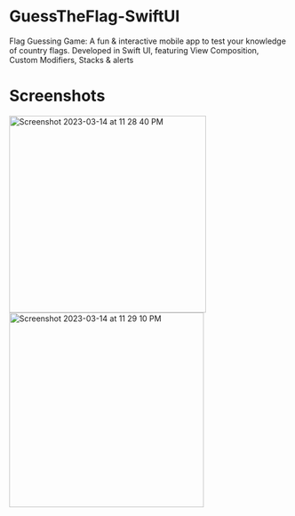 # GuessTheFlag-SwiftUI
Flag Guessing Game: A fun &amp; interactive mobile app to test your knowledge of country flags. Developed in Swift UI, featuring View Composition, Custom Modifiers, Stacks &amp; alerts

# Screenshots
<img width="354" alt="Screenshot 2023-03-14 at 11 28 40 PM" src="https://user-images.githubusercontent.com/100095957/225198885-414d0c54-4cfd-4783-a882-44f441755db1.png"><img width="350" alt="Screenshot 2023-03-14 at 11 29 10 PM" src="https://user-images.githubusercontent.com/100095957/225198994-dd77f137-4497-43e1-a8d6-46728cf883ac.png">

